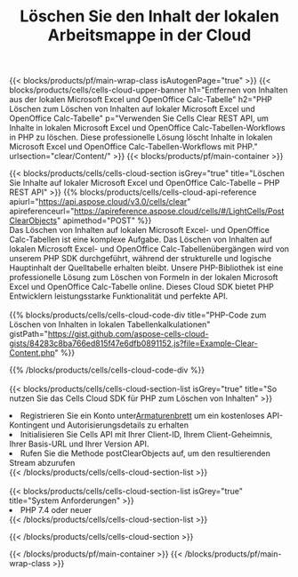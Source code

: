 ﻿---
title:  Löschen Sie den Inhalt der lokalen Arbeitsmappe in der Cloud
description: Cloud-APIs und SDKs zum Löschen von Inhalten auf Microsoft Excel und OpenOffice Calc. Löschen Sie Inhalte in lokalen Tabellenkalkulationen durch die Cells Cloud API. Das SDK unterstützt verschiedene Entwicklungssprachen. Dazu gehören Android, C#, Go, Java, NodeJS, Perl, PHP, Python, Ruby und Swift.
---
{{< blocks/products/pf/main-wrap-class isAutogenPage="true" >}}
{{< blocks/products/cells/cells-cloud-upper-banner h1="Entfernen von Inhalten aus der lokalen Microsoft Excel und OpenOffice Calc-Tabelle" h2="PHP Löschen zum Löschen von Inhalten auf lokaler Microsoft Excel und OpenOffice Calc-Tabelle" p="Verwenden Sie Cells Clear REST API, um Inhalte in lokalen Microsoft Excel und OpenOffice Calc-Tabellen-Workflows in PHP zu löschen. Diese professionelle Lösung löscht Inhalte in lokalen Microsoft Excel und OpenOffice Calc-Tabellen-Workflows mit PHP." urlsection="clear/Content/" >}}
{{< blocks/products/pf/main-container >}}

{{< blocks/products/cells/cells-cloud-section isGrey="true" title="Löschen Sie Inhalte auf lokaler Microsoft Excel und OpenOffice Calc-Tabelle – PHP REST API" >}}
{{% blocks/products/cells/cells-cloud-api-reference apiurl="https://api.aspose.cloud/v3.0/cells/clear" apireferenceurl="https://apireference.aspose.cloud/cells/#/LightCells/PostClearObjects" apimethod="POST" %}}
<br/>
Das Löschen von Inhalten auf lokalen Microsoft Excel- und OpenOffice Calc-Tabellen ist eine komplexe Aufgabe. Das Löschen von Inhalten auf lokalen Microsoft Excel- und OpenOffice Calc-Tabellenübergängen wird von unserem PHP SDK durchgeführt, während der strukturelle und logische Hauptinhalt der Quelltabelle erhalten bleibt. Unsere PHP-Bibliothek ist eine professionelle Lösung zum Löschen von Formeln in der lokalen Microsoft Excel und OpenOffice Calc-Tabelle online. Dieses Cloud SDK bietet PHP Entwicklern leistungsstarke Funktionalität und perfekte API.
<br/>
<br/>
{{% blocks/products/cells/cells-cloud-code-div title="PHP-Code zum Löschen von Inhalten in lokalen Tabellenkalkulationen" gistPath="https://gist.github.com/aspose-cells-cloud-gists/84283c8ba766ed815f47e6dfb0891152.js?file=Example-Clear-Content.php" %}}
  
{{% /blocks/products/cells/cells-cloud-code-div %}}
<br/>
<br/>
{{< blocks/products/cells/cells-cloud-section-list isGrey="true" title="So nutzen Sie das Cells Cloud SDK für PHP zum Löschen von Inhalten" >}}
<li> Registrieren Sie ein Konto unter<a href="https://dashboard.aspose.cloud/">Armaturenbrett</a> um ein kostenloses API-Kontingent und Autorisierungsdetails zu erhalten</li>
<li>Initialisieren Sie Cells API mit Ihrer Client-ID, Ihrem Client-Geheimnis, Ihrer Basis-URL und Ihrer Version API.</li>
<li>Rufen Sie die Methode postClearObjects auf, um den resultierenden Stream abzurufen</li>
{{< /blocks/products/cells/cells-cloud-section-list >}}
<br/>
<br/>
{{< blocks/products/cells/cells-cloud-section-list isGrey="true" title="System Anforderungen" >}}
<li>PHP 7.4 oder neuer</li>
{{< /blocks/products/cells/cells-cloud-section-list >}}

{{< /blocks/products/cells/cells-cloud-section >}}

{{< /blocks/products/pf/main-container >}}
{{< /blocks/products/pf/main-wrap-class >}}
